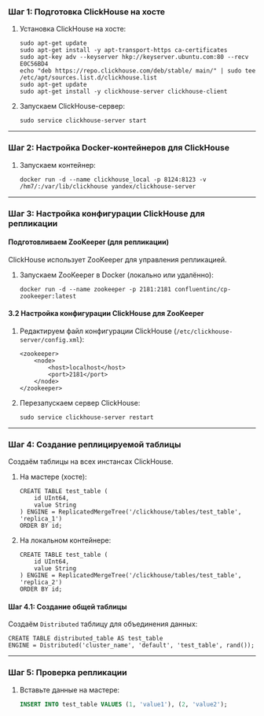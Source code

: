 ### Шаг 1: Подготовка ClickHouse на хосте

1. Установка ClickHouse на хосте:
     ```
     sudo apt-get update
     sudo apt-get install -y apt-transport-https ca-certificates
     sudo apt-key adv --keyserver hkp://keyserver.ubuntu.com:80 --recv E0C56BD4
     echo "deb https://repo.clickhouse.com/deb/stable/ main/" | sudo tee /etc/apt/sources.list.d/clickhouse.list
     sudo apt-get update
     sudo apt-get install -y clickhouse-server clickhouse-client
     ```

2. Запускаем ClickHouse-сервер:
   ```
   sudo service clickhouse-server start
   ```
---

### Шаг 2: Настройка Docker-контейнеров для ClickHouse

1. Запускаем контейнер:
   ```
   docker run -d --name clickhouse_local -p 8124:8123 -v /hm7/:/var/lib/clickhouse yandex/clickhouse-server
   ```

---

### Шаг 3: Настройка конфигурации ClickHouse для репликации

#### Подготовливаем ZooKeeper (для репликации)

ClickHouse использует ZooKeeper для управления репликацией.

1. Запускаем ZooKeeper в Docker (локально или удалённо):
   ```
   docker run -d --name zookeeper -p 2181:2181 confluentinc/cp-zookeeper:latest
   ```

#### 3.2 Настройка конфигурации ClickHouse для ZooKeeper

1. Редактируем файл конфигурации ClickHouse (`/etc/clickhouse-server/config.xml`):
   ```
   <zookeeper>
       <node>
           <host>localhost</host>
           <port>2181</port>
       </node>
   </zookeeper>
   ```

2. Перезапускаем сервер ClickHouse:
   ```
   sudo service clickhouse-server restart
   ```

---

### Шаг 4: Создание реплицируемой таблицы

Создаём таблицы на всех инстансах ClickHouse.

1. На мастере (хосте):
   ```
   CREATE TABLE test_table (
       id UInt64,
       value String
   ) ENGINE = ReplicatedMergeTree('/clickhouse/tables/test_table', 'replica_1')
   ORDER BY id;
   ```

2. На локальном контейнере:
   ```
   CREATE TABLE test_table (
       id UInt64,
       value String
   ) ENGINE = ReplicatedMergeTree('/clickhouse/tables/test_table', 'replica_2')
   ORDER BY id;
   ```

#### Шаг 4.1: Создание общей таблицы
Создаём `Distributed` таблицу для объединения данных:
```
CREATE TABLE distributed_table AS test_table
ENGINE = Distributed('cluster_name', 'default', 'test_table', rand());
```

---

### Шаг 5: Проверка репликации

1. Вставьте данные на мастере:
   ```sql
   INSERT INTO test_table VALUES (1, 'value1'), (2, 'value2');
   ```
